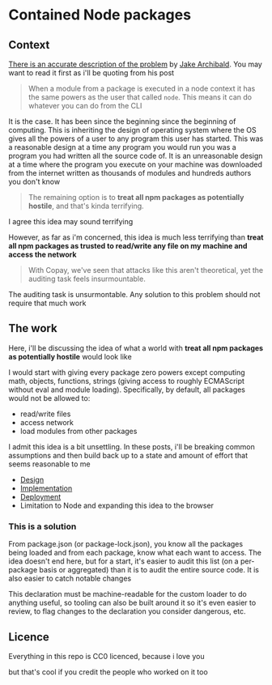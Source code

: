 # Contained Node packages

## Context

[There is an accurate description of the problem](https://jakearchibald.com/2018/when-packages-go-bad/) by [Jake Archibald](https://twitter.com/jaffathecake/). You may want to read it first as i'll be quoting from his post

> When a module from a package is executed in a node context it has the same powers as the user that called `node`. This means it can do whatever you can do from the CLI

It is the case. It has been since the beginning since the beginning of computing. This is inheriting the design of operating system where the OS gives all the powers of a user to any program this user has started. This was a reasonable design at a time any program you would run you was a program you had written all the source code of. It is an unreasonable design at a time where the program you execute on your machine was downloaded from the internet written as thousands of modules and hundreds authors you don't know

> The remaining option is to **treat all npm packages as potentially hostile**, and that's kinda terrifying.

I agree this idea may sound terrifying

However, as far as i'm concerned, this idea is much less terrifying than **treat all npm packages as trusted to read/write any file on my machine and access the network**

> With Copay, we've seen that attacks like this aren't theoretical, yet the auditing task feels insurmountable.

The auditing task is unsurmontable. Any solution to this problem should not require that much work


## The work

Here, i'll be discussing the idea of what a world with **treat all npm packages as potentially hostile** would look like

I would start with giving every package zero powers except computing math, objects, functions, strings (giving access to roughly  ECMAScript without eval and module loading). Specifically, by default, all packages would not be allowed to:
- read/write files
- access network
- load modules from other packages

I admit this idea is a bit unsettling. In these posts, i'll be breaking common assumptions and then build back up to a state and amount of effort that seems reasonable to me

- [Design](./design.md)
- [Implementation](./implementation.md)
- [Deployment](./deployment.md)
- Limitation to Node and expanding this idea to the browser


### This is a solution

From package.json (or package-lock.json), you know all the packages being loaded and from each package, know what each want to access. The idea doesn't end here, but for a start, it's easier to audit this list (on a per-package basis or aggregated) than it is to audit the entire source code. It is also easier to catch notable changes

This declaration must be machine-readable for the custom loader to do anything useful, so tooling can also be built around it so it's even easier to review, to flag changes to the declaration you consider dangerous, etc.


## Licence

Everything in this repo is CC0 licenced, because i love you

but that's cool if you credit the people who worked on it too
